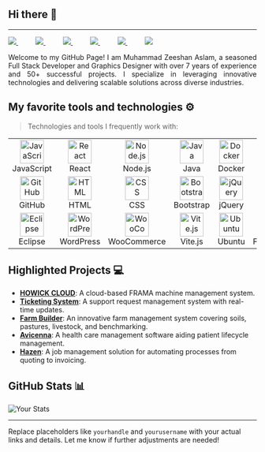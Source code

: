 ## Hi there 👋
---
<div align="justify">

<a href="https://www.instagram.com/devzami/">
<img src="https://img.shields.io/badge/Instagram-%23E4405F.svg?style=for-the-badge&logo=Instagram&logoColor=white">
</a>
 &nbsp;&nbsp;&nbsp;&nbsp;&nbsp;&nbsp;&nbsp;&nbsp;
<a href="https://www.youtube.com/devzami">
<img src="https://img.shields.io/badge/YouTube-FF0000?style=for-the-badge&logo=youtube&logoColor=white">
</a>
&nbsp;&nbsp;&nbsp;&nbsp;&nbsp;&nbsp;&nbsp;&nbsp;
<a href="https://twitter.com/devzami">
<img src="https://img.shields.io/badge/Twitter-%231DA1F2.svg?style=for-the-badge&logo=Twitter&logoColor=white">
</a>
&nbsp;&nbsp;&nbsp;&nbsp;&nbsp;&nbsp;&nbsp;&nbsp;
<a href="https://www.linkedin.com/in/devzami/">
<img src="https://img.shields.io/badge/Linkedin-%231DA1F2.svg?style=for-the-badge&logo=Linkedin&logoColor=white">
</a>
&nbsp;&nbsp;&nbsp;&nbsp;&nbsp;&nbsp;&nbsp;&nbsp;
<a href="https://t.me/devzami/">
<img src="https://img.shields.io/badge/telegram-2CA5E0?style=for-the-badge&logo=telegram&logoColor=white">
</a>
&nbsp;&nbsp;&nbsp;&nbsp;&nbsp;&nbsp;&nbsp;&nbsp;
<a href="https://gitlab.com/devzami">
<img src="https://img.shields.io/badge/gitlab-330F63?style=for-the-badge&logo=gitlab&logoColor=white">
</a>

</div>
<p></p>
<p align="justify">
Welcome to my GitHub Page! I am Muhammad Zeeshan Aslam, a seasoned Full Stack Developer and Graphics Designer with over 7 years of experience and 50+ successful projects. I specialize in leveraging innovative technologies and delivering scalable solutions across diverse industries.
</p>

## My favorite tools and technologies ⚙️

> Technologies and tools I frequently work with:

<table>
  <tr>
   	<td align="center"><img src="https://techstack-generator.vercel.app/js-icon.svg" alt="JavaScript" width="48" height="48" /><br>JavaScript</td>
   	<td align="center"><img src="https://techstack-generator.vercel.app/react-icon.svg" alt="React" width="48" height="48" /><br>React</td>
   	<td align="center"><img src="https://icon.icepanel.io/Technology/svg/Node.js.svg" alt="Node.js" width="48" height="48" /><br>Node.js</td>
   	<td align="center"><img src="https://techstack-generator.vercel.app/java-icon.svg" alt="Java" width="48" height="48" /><br>Java</td>
   	<td align="center"><img src="https://techstack-generator.vercel.app/docker-icon.svg" alt="Docker" width="48" height="48" /><br>Docker</td>
   	<td align="center"><img src="https://techstack-generator.vercel.app/aws-icon.svg" alt="AWS" width="48" height="48" /><br>AWS</td>
   	<td align="center"><img src="https://www.svgrepo.com/show/349437/linux.svg" alt="Linux" width="48" height="48" /><br>Linux</td>
   	<td align="center"><img src="https://icon.icepanel.io/Technology/svg/Oracle.svg" alt="Oracle" width="48" height="48" /><br>Oracle</td>
   	<td align="center"><img src="https://techstack-generator.vercel.app/mysql-icon.svg" alt="MySQL" width="48" height="48" /><br>MySQL</td>
   	<td align="center"><img src="https://icon.icepanel.io/Technology/svg/Apache-Tomcat.svg" alt="Tomcat" width="48" height="48" /><br>Tomcat</td>
  </tr>
  <tr>
  	<td align="center"><img src="https://techstack-generator.vercel.app/github-icon.svg" alt="GitHub" width="48" height="48" /><br>GitHub</td>
  	<td align="center"><img src="https://skillicons.dev/icons?i=html" alt="HTML" width="48" height="48" /><br>HTML</td>
  	<td align="center"><img src="https://skillicons.dev/icons?i=css" alt="CSS" width="48" height="48" /><br>CSS</td>
  	<td align="center"><img src="https://skillicons.dev/icons?i=bootstrap" alt="Bootstrap" width="48" height="48" /><br>Bootstrap</td>
  	<td align="center"><img src="https://skillicons.dev/icons?i=jquery" alt="jQuery" width="48" height="48" /><br>jQuery</td>
  	<td align="center"><img src="https://techstack-generator.vercel.app/restapi-icon.svg" alt="Rest API" width="48" height="48" /><br>Rest API</td>
  	<td align="center"><img src="https://techstack-generator.vercel.app/webpack-icon.svg" alt="Webpack" width="48" height="48" /><br>Webpack</td>
  	<td align="center"><img src="https://techstack-generator.vercel.app/eslint-icon.svg" alt="ESLint" width="48" height="48" /><br>ESLint</td>
  	<td align="center"><img src="https://skillicons.dev/icons?i=postman" alt="Postman" width="48" height="48" /><br>Postman</td>
  	<td align="center"><img src="https://www.svgrepo.com/show/373845/mongo.svg" alt="MongoDB" width="48" height="48" /><br>MongoDB</td>
  </tr>
  <tr>
  	<td align="center"><img src="https://icon.icepanel.io/Technology/svg/Eclipse-IDE.svg" alt="Eclipse" width="48" height="48" /><br>Eclipse</td>
  	<td align="center"><img src="https://icon.icepanel.io/Technology/svg/WordPress.svg" alt="WordPress" width="48" height="48" /><br>WordPress</td>
  	<td align="center"><img src="https://icon.icepanel.io/Technology/svg/WooCommerce.svg" alt="WooCommerce" width="48" height="48" /><br>WooCommerce</td>
  	<td align="center"><img src="https://icon.icepanel.io/Technology/svg/Vite.js.svg" alt="Vite.js" width="48" height="48" /><br>Vite.js</td>
  	<td align="center"><img src="https://icon.icepanel.io/Technology/svg/Ubuntu.svg" alt="Ubuntu" width="48" height="48" /><br>Ubuntu</td>
  	<td align="center"><img src="https://www.freeradius.org/img/octo-signal.svg" alt="FreeRadius" width="48" height="48" /><br>FreeRadius</td>
  	<td align="center"><img src="https://icon.icepanel.io/Technology/svg/Debian.svg" alt="Debian" width="48" height="48" /><br>Debian</td>
  	<td align="center"><img src="https://icon.icepanel.io/Technology/svg/CentOS.svg" alt="CentOS" width="48" height="48" /><br>CentOS</td>
  	<td align="center"><img src="https://icon.icepanel.io/Technology/svg/Apache.svg" alt="CentOS" width="48" height="48" /><br>Apache2</td>
  	<td align="center"><img src="https://techstack-generator.vercel.app/nginx-icon.svg" alt="Node.js" width="48" height="48" /><br>Nginx</td>
</tr>
</table>



## Highlighted Projects 💻

- **[HOWICK CLOUD](#)**: A cloud-based FRAMA machine management system.
- **[Ticketing System](#)**: A support request management system with real-time updates.
- **[Farm Builder](#)**: An innovative farm management system covering soils, pastures, livestock, and benchmarking.
- **[Avicenna](#)**: A health care management software aiding patient lifecycle management.
- **[Hazen](#)**: A job management solution for automating processes from quoting to invoicing.

## GitHub Stats 📊

![Your Stats](https://github-readme-stats.vercel.app/api?username=devzami&show_icons=true)

---

Replace placeholders like `yourhandle` and `yourusername` with your actual links and details. Let me know if further adjustments are needed!
